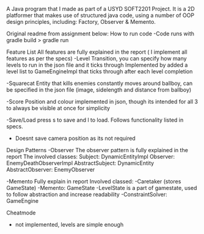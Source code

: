A Java program that I made as part of a USYD SOFT2201 Project. It is a 2D platformer that makes use of structured java code, using a number of OOP design principles, including: Factory, Observer & Memento.

Original readme from assignment below:
How to run code
-Code runs with gradle build > gradle run

Feature List
All features are fully explained in the report ( I implement all features as per the specs)
-Level Transition, you can specify how many levels to run in the json file and it ticks through
Implemented by added a level list to GameEngineImpl that ticks through after each level completion

-Squarecat Entity that kills enemies constantly moves around ballboy, can be specified in the json file (image,
sidelength and distance from ballboy)

-Score Position and colour implemented in json, though its intended for all 3 to always be visible at once for simplicity

-Save/Load press s to save and l to load. Follows functionality listed in specs.
- Doesnt save camera position as its not required

Design Patterns
-Observer
The observer pattern is fully explained in the report
The involved classes:
Subject: DynamicEntityImpl
Observer: EnemyDeathObserverImpl
AbstractSubject: DynamicEntity
AbstractObserver: EnemyObserver

-Memento
Fully explain in report
Involved classed:
-Caretaker (stores GameState)
-Memento: GameState
-LevelState is a part of gamestate, used to follow abstraction and increase readability
-ConstraintSolver: GameEngine

Cheatmode
- not implemented, levels are simple enough
